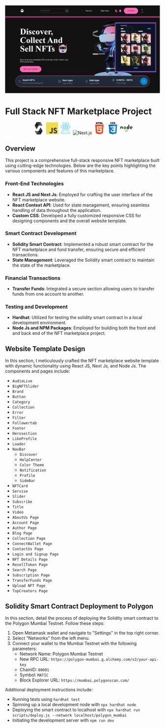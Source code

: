 ![logo](https://github.com/AIMAN10001/AIMAN10001/blob/main/NFT%20marketplace-2.png)

# Full Stack NFT Marketplace Project

<p align="center">
  <img src="https://raw.githubusercontent.com/devicons/devicon/master/icons/solidity/solidity-original.svg" alt="Solidity" width="40" height="40"/>
  <img src="https://raw.githubusercontent.com/devicons/devicon/master/icons/javascript/javascript-original.svg" alt="JavaScript" width="40" height="40"/>
  <img src="https://raw.githubusercontent.com/devicons/devicon/master/icons/react/react-original-wordmark.svg" alt="React" width="40" height="40"/>
  <img src="https://cdn.worldvectorlogo.com/logos/nextjs-2.svg" alt="Next.js" width="40" height="40"/>
  <img src="https://raw.githubusercontent.com/devicons/devicon/master/icons/html5/html5-original-wordmark.svg" alt="HTML5" width="40" height="40"/>
  <img src="https://raw.githubusercontent.com/devicons/devicon/master/icons/css3/css3-original-wordmark.svg" alt="CSS3" width="40" height="40"/>
  <img src="https://raw.githubusercontent.com/devicons/devicon/master/icons/nodejs/nodejs-original-wordmark.svg" alt="Node.js" width="40" height="40"/>
</p>

## Overview

This project is a comprehensive full-stack responsive NFT marketplace built using cutting-edge technologies. Below are the key points highlighting the various components and features of this marketplace.

### Front-End Technologies

- **React JS and Next Js**: Employed for crafting the user interface of the NFT marketplace website.
- **React Context API**: Used for state management, ensuring seamless handling of data throughout the application.
- **Custom CSS**: Developed a fully customized responsive CSS for designing components and the overall website template.

### Smart Contract Development

- **Solidity Smart Contract**: Implemented a robust smart contract for the NFT marketplace and fund transfer, ensuring secure and efficient transactions.
- **State Management**: Leveraged the Solidity smart contract to maintain the state of the marketplace.

### Financial Transactions

- **Transfer Funds**: Integrated a secure section allowing users to transfer funds from one account to another.

### Testing and Development

- **Hardhat**: Utilized for testing the solidity smart contract in a local development environment.
- **Node Js and NPM Packages**: Employed for building both the front end and back end of the NFT marketplace project.

## Website Template Design

In this section, I meticulously crafted the NFT marketplace website template with dynamic functionality using React JS, Next Js, and Node Js. The components and pages include:

- `AudioLive`
- `BigNFTSlider`
- `Brand`
- `Button`
- `Category`
- `Collection`
- `Error`
- `Filter`
- `Followertab`
- `Footer`
- `Herosection`
- `LikeProfile`
- `Loader`
- `NavBar`
  - `Discover`
  - `HelpCenter`
  - `Color Theme`
  - `Notification`
  - `Profile`
  - `SideBar`
- `NFTCard`
- `Servise`
- `Slider`
- `Subscribe`
- `Title`
- `Video`
- `AboutUs Page`
- `Account Page`
- `Author Page`
- `Blog Page`
- `Collection Page`
- `ConnectWallet Page`
- `ContactUs Page`
- `Login and Signup Page`
- `NFT Details Page`
- `ResellToken Page`
- `Search Page`
- `Subscription Page`
- `TransferFunds Page`
- `Upload NFT Page`
- `TopCreators Page`

## Solidity Smart Contract Deployment to Polygon

In this section, detail the process of deploying the Solidity smart contract to the Polygon Mumbai Testnet. Follow these steps:

1. Open Metamask wallet and navigate to "Settings" in the top right corner.
2. Select "Networks" from the left menu.
3. Connect your wallet to the Mumbai Testnet with the following parameters:
   - Network Name: Polygon Mumbai Testnet
   - New RPC URL: `https://polygon-mumbai.g.alchemy.com/v2/your-api-key`
   - ChainID: `80001`
   - Symbol: `MATIC`
   - Block Explorer URL: `https://mumbai.polygonscan.com/`

Additional deployment instructions include:

- Running tests using `hardhat test`
- Spinning up a local development node with `npx hardhat node`
- Deploying the smart contract to localhost with `npx hardhat run scripts/deploy.js --network localhost/polygon_mumbai`
- Initiating the development server with `npm run dev`

